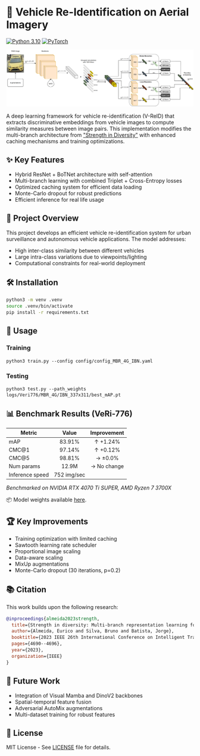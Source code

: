 # 🚗 Vehicle Re-Identification on Aerial Imagery

[![Python 3.10](https://img.shields.io/badge/python-3.10-blue.svg)](https://www.python.org/downloads/)
[![PyTorch](https://img.shields.io/badge/PyTorch-2.0+-red.svg)](https://pytorch.org/)

![Method Architecture](images/method_scheme.png)

A deep learning framework for vehicle re-identification (V-ReID) that extracts discriminative embeddings from vehicle images to compute similarity measures between image pairs. This implementation modifies the multi-branch architecture from ["Strength in Diversity"](https://github.com/videturfortuna/vehicle_reid_itsc2023/tree/main) with enhanced caching mechanisms and training optimizations.

## ✨ Key Features

- Hybrid ResNet + BoTNet architecture with self-attention
- Multi-branch learning with combined Triplet + Cross-Entropy losses
- Optimized caching system for efficient data loading
- Monte-Carlo dropout for robust predictions
- Efficient inference for real life usage

## 📝 Project Overview

This project develops an efficient vehicle re-identification system for urban surveillance and autonomous vehicle applications. The model addresses:

- High inter-class similarity between different vehicles
- Large intra-class variations due to viewpoints/lighting
- Computational constraints for real-world deployment

## 🛠️ Installation

```bash
python3 -m venv .venv
source .venv/bin/activate
pip install -r requirements.txt
```

## 🚀 Usage

### Training
```console
python3 train.py --config config/config_MBR_4G_IBN.yaml
```

### Testing
```console
python3 test.py --path_weights logs/Veri776/MBR_4G/IBN_337x311/best_mAP.pt
```

## 📊 Benchmark Results (VeRi-776)

| Metric          | Value   | Improvement |
|-----------------|:-------:|:-----------:|
| mAP             | 83.91%  | ↑ +1.24%    |
| CMC@1           | 97.14%  | ↑ +0.12%    |
| CMC@5           | 98.81%  | → ±0.0%     |
| Num params      | 12.9M   | → No change |
| Inference speed | 752 img/sec |            |

*Benchmarked on NVIDIA RTX 4070 Ti SUPER, AMD Ryzen 7 3700X*

📦 Model weights available [here](https://disk.360.yandex.ru/d/uASvBKYCit8rSA).

## 🏆 Key Improvements

- Training optimization with limited caching
- Sawtooth learning rate scheduler
- Proportional image scaling
- Data-aware scaling
- MixUp augmentations
- Monte-Carlo dropout (30 iterations, p=0.2)

## 📚 Citation

This work builds upon the following research:

```bibtex
@inproceedings{almeida2023strength,
  title={Strength in diversity: Multi-branch representation learning for vehicle re-identification},
  author={Almeida, Eurico and Silva, Bruno and Batista, Jorge},
  booktitle={2023 IEEE 26th International Conference on Intelligent Transportation Systems (ITSC)},
  pages={4690--4696},
  year={2023},
  organization={IEEE}
}
```

## 🔮 Future Work

- Integration of Visual Mamba and DinoV2 backbones
- Spatial-temporal feature fusion
- Adversarial AutoMix augmentations
- Multi-dataset training for robust features

## 📜 License

MIT License - See [LICENSE](LICENSE) file for details.  
